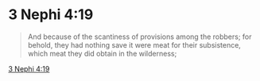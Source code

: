 # 3 Nephi 4:19

> And because of the scantiness of provisions among the robbers; for behold, they had nothing save it were meat for their subsistence, which meat they did obtain in the wilderness;

[3 Nephi 4:19](https://www.churchofjesuschrist.org/study/scriptures/bofm/3-ne/4?lang=eng&id=p19#p19)


